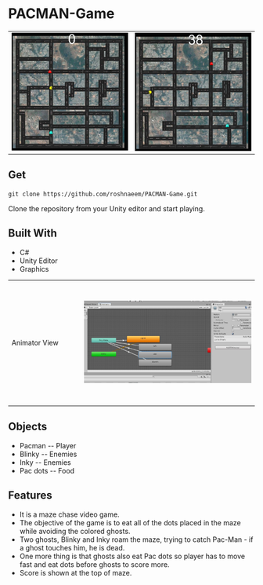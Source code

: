 # PACMAN-Game

<table><tr>
<td><img src="Images\Pac_start.JPG" ></td>
<td><img src="Images\Pac_38.JPG" ></td>
</tr>
</table>


## Get
```
git clone https://github.com/roshnaeem/PACMAN-Game.git 
```
Clone the repository from your Unity editor and start playing.

## Built With
 * C#
 * Unity Editor
 * Graphics
 
 <table><tr>
 <td  width="200" height= "250">Animator View</td>
<td  width="650" height= "250"><img src="Images\animator.JPG" ></td>
</tr>
</table>

## Objects
* Pacman -- Player
* Blinky -- Enemies
* Inky -- Enemies
* Pac dots -- Food

## Features
- It is a maze chase video game.
- The objective of the game is to eat all of the dots placed in the maze while avoiding the colored ghosts.
- Two ghosts, Blinky and Inky roam the maze, trying to catch Pac-Man - if a ghost touches him, he is dead.
- One more thing is that ghosts also eat Pac dots so player has to move fast and eat dots before ghosts to score more. 
- Score is shown at the top of maze.
